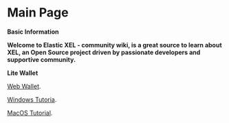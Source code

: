 # Main Page

**Basic Information**

**Welcome to Elastic XEL - community wiki, is a great source to learn about XEL, an Open Source project driven by passionate developers and supportive community.**

**Lite Wallet**
<p> <a href="web-wallet">Web Wallet</a>.</p>
<p> <a href="http://167.99.39.104/windows-tutorial">Windows Tutoria</a>.</p>
<p> <a href="http://167.99.39.104/mac-os-tutorial">MacOS Tutorial</a>.</p>


